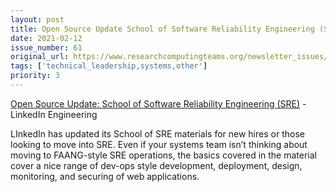 ```yaml
---
layout: post
title: Open Source Update School of Software Reliability Engineering (SRE) - LinkedIn Engineering
date: 2021-02-12
issue_number: 61
original_url: https://www.researchcomputingteams.org/newsletter_issues/0061
tags: ['technical_leadership,systems,other']
priority: 3
---
```


<!-- markdownlint-disable MD033 -->
<!-- markdownlint-disable MD041 -->
<!-- markdownlint-disable MD049 -->

[Open Source Update: School of Software Reliability Engineering (SRE)](https://engineering.linkedin.com/blog/2021/open-source-update--school-of-sre) - LinkedIn Engineering

LInkedIn has updated its School of SRE materials for new hires or those looking to move into SRE.  Even if your systems team isn’t thinking about moving to FAANG-style SRE operations, the basics covered in the material cover a nice range of dev-ops style development, deployment, design, monitoring, and securing of web applications.

